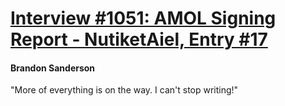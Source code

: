 # [Interview #1051: AMOL Signing Report - NutiketAiel, Entry #17](https://www.theoryland.com/intvmain.php?i=1051#17)

#### Brandon Sanderson

"More of everything is on the way. I can't stop writing!"

